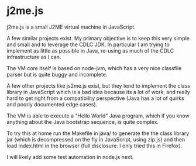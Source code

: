 # j2me.js

j2me.js is a small J2ME virtual machine in JavaScript.

A few similar projects exist. My primary objective is to keep this very simple and small and to leverage the CDLC JDK. In particular I am trying to implement as little as possible in Java, re-using as much of the CDLC infrastructure as I can.

The VM core itself is based on node-jvm, which has a very nice classfile parser but is quite buggy and incomplete.

A few other projects like js2me.js exist, but they tend to implement the class library in JavaScript which is a bad idea because its a lot of work, and really hard to get right from a compatibility perspective (Java has a lot of quirks and poorly documented edge cases).

The VM is able to execute a "Hello World" Java program, which if you know anything about the Java bootstrap sequence, is quite complex.

To try this at home run the Makefile in java/ to generate the the class library jar (which is decompressed on the fly in JavaScript, using zip.js) and then load index.html in the browser (full disclosure: I only tried this in Firefox).

I will likely add some test automation in node.js next.
